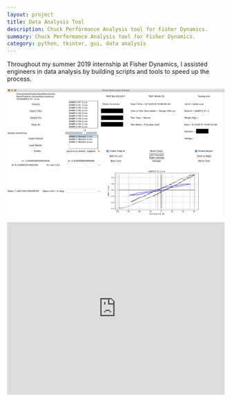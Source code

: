 ```yaml
---
layout: project
title: Data Analysis Tool
description: Chuck Performance Analysis tool for Fisher Dynamics.
summary: Chuck Performance Analysis tool for Fisher Dynamics.
category: python, tkinter, gui, data analysis
---
```



Throughout my summer 2019 internship at Fisher Dynamics, I assisted engineers in
data analysis by building scripts and tools to speed up the process.

![CPA](/assets/img/pro/cpa/cpa_pic.png)


<style>
html, body {
    height:100%;
    width:100%;
    margin:0;
}
.h_iframe iframe {
    width:100%;
    height:100%;
}
.h_iframe {
    height: 400px;
    width:100%;
}
</style>
<div class="h_iframe">
    <iframe src="https://drive.google.com/file/d/1gcd-igfybcUuvF21ZOmqWPU_bi-SRXts/preview" frameborder="0" allowfullscreen></iframe>
</div>

